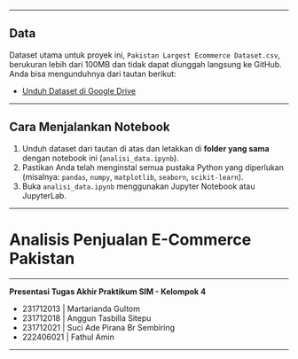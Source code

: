 
---
## Data
Dataset utama untuk proyek ini, `Pakistan Largest Ecommerce Dataset.csv`, berukuran lebih dari 100MB dan tidak dapat diunggah langsung ke GitHub. Anda bisa mengunduhnya dari tautan berikut:

* [Unduh Dataset di Google Drive](https://drive.google.com/drive/folders/1HbSD9B1vx9sO-UaHBvAVqe8rtfcJG7w2?usp=sharing)

---
## Cara Menjalankan Notebook
1.  Unduh dataset dari tautan di atas dan letakkan di **folder yang sama** dengan notebook ini (`analisi_data.ipynb`).
2.  Pastikan Anda telah menginstal semua pustaka Python yang diperlukan (misalnya: `pandas`, `numpy`, `matplotlib`, `seaborn`, `scikit-learn`).
3.  Buka `analisi_data.ipynb` menggunakan Jupyter Notebook atau JupyterLab.
---

# Analisis Penjualan E-Commerce Pakistan

---

**Presentasi Tugas Akhir Praktikum SIM - Kelompok 4**

* 231712013 | Martarianda Gultom
* 231712018 | Anggun Tasbilla Sitepu
* 231712021 | Suci Ade Pirana Br Sembiring
* 222406021 | Fathul Amin

---
